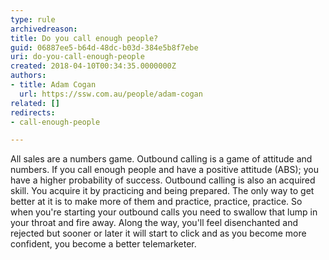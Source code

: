 ```yaml
---
type: rule
archivedreason: 
title: Do you call enough people?
guid: 06887ee5-b64d-48dc-b03d-384e5b8f7ebe
uri: do-you-call-enough-people
created: 2018-04-10T00:34:35.0000000Z
authors:
- title: Adam Cogan
  url: https://ssw.com.au/people/adam-cogan
related: []
redirects:
- call-enough-people

---
```


All sales are a numbers game. Outbound calling is a game of attitude and numbers. If you call enough people and have a positive attitude (ABS); you have a higher probability of success. Outbound calling is also an acquired skill. You acquire it by practicing and being prepared. The only way to get better at it is to make more of them and practice, practice, practice. So when you're starting your outbound calls you need to swallow that lump in your throat and fire away. Along the way, you'll feel disenchanted and rejected but sooner or later it will start to click and as you become more confident, you become a better telemarketer.


<!--endintro-->
